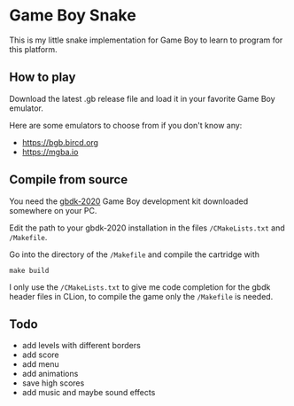 Game Boy Snake
==============

This is my little snake implementation for Game Boy to learn to program
for this platform.

How to play
-----------

Download the latest .gb release file and load it in your favorite
Game Boy emulator.

Here are some emulators to choose from if you don't know any:
* https://bgb.bircd.org
* https://mgba.io

Compile from source
-------------------

You need the
[gbdk-2020](https://github.com/gbdk-2020/gbdk-2020/releases) Game Boy
development kit downloaded somewhere on your PC.

Edit the path to your gbdk-2020 installation in the files
`/CMakeLists.txt` and `/Makefile`.

Go into the directory of the `/Makefile` and compile the cartridge with
```shell
make build
```

I only use the `/CMakeLists.txt` to give me code completion for the
gbdk header files in CLion, to compile the game only the `/Makefile` is
needed.

Todo
----

* add levels with different borders
* add score
* add menu
* add animations
* save high scores
* add music and maybe sound effects
